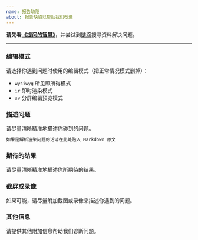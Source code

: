 ```yaml
---
name: 报告缺陷
about: 报告缺陷以帮助我们改进
---
```


**请先看[《提问的智慧》](https://ld246.com/article/1536377163156)**，并尝试到[链滴](https://ld246.com)搜寻资料解决问题。

----

### 编辑模式

请选择你遇到问题时使用的编辑模式（把正常情况模式删掉）：

* `wysiwyg` 所见即所得模式
* `ir` 即时渲染模式
* `sv` 分屏编辑预览模式

### 描述问题

请尽量清晰精准地描述你碰到的问题。

````````markdown
如果是解析渲染问题的话请在此处贴入 Markdown 原文
````````

### 期待的结果

请尽量清晰精准地描述你所期待的结果。

### 截屏或录像

如果可能，请尽量附加截图或录像来描述你遇到的问题。

### 其他信息

请提供其他附加信息帮助我们诊断问题。
